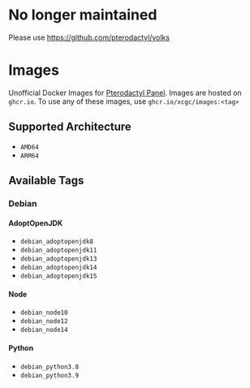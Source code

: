 # No longer maintained
Please use https://github.com/pterodactyl/yolks

# Images
Unofficial Docker Images for [Pterodactyl Panel](https://pterodactyl.io). Images are hosted on `ghcr.io`. To use any of these images, use `ghcr.io/xcgc/images:<tag>`

## Supported Architecture
- `AMD64`
- `ARM64`

## Available Tags
### Debian
#### AdoptOpenJDK
- `debian_adoptopenjdk8`
- `debian_adoptopenjdk11`
- `debian_adoptopenjdk13`
- `debian_adoptopenjdk14`
- `debian_adoptopenjdk15`
#### Node
- `debian_node10`
- `debian_node12`
- `debian_node14`
#### Python
- `debian_python3.8`
- `debian_python3.9`
